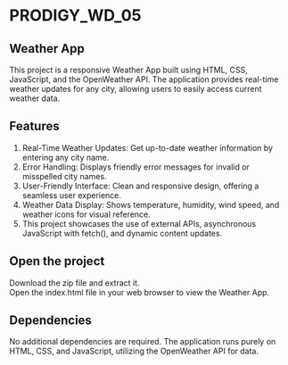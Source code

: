 # PRODIGY_WD_05
## Weather App
This project is a responsive Weather App built using HTML, CSS, JavaScript, and the OpenWeather API. The application provides real-time weather updates for any city, allowing users to easily access current weather data.

## Features
1. Real-Time Weather Updates: Get up-to-date weather information by entering any city name.<br/>
2. Error Handling: Displays friendly error messages for invalid or misspelled city names.<br/>
3. User-Friendly Interface: Clean and responsive design, offering a seamless user experience.<br/>
4. Weather Data Display: Shows temperature, humidity, wind speed, and weather icons for visual reference.<br/>
5. This project showcases the use of external APIs, asynchronous JavaScript with fetch(), and dynamic content updates.<br/>

## Open the project
Download the zip file and extract it.<br/> 
Open the index.html file in your web browser to view the Weather App.

## Dependencies
No additional dependencies are required. The application runs purely on HTML, CSS, and JavaScript, utilizing the OpenWeather API for data.
